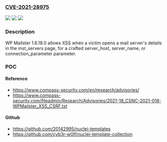 ### [CVE-2021-28975](https://cve.mitre.org/cgi-bin/cvename.cgi?name=CVE-2021-28975)
![](https://img.shields.io/static/v1?label=Product&message=n%2Fa&color=blue)
![](https://img.shields.io/static/v1?label=Version&message=n%2Fa&color=blue)
![](https://img.shields.io/static/v1?label=Vulnerability&message=n%2Fa&color=brighgreen)

### Description

WP Mailster 1.6.18.0 allows XSS when a victim opens a mail server's details in the mst_servers page, for a crafted server_host, server_name, or connection_parameter parameter.

### POC

#### Reference
- https://www.compass-security.com/en/research/advisories/
- https://www.compass-security.com/fileadmin/Research/Advisories/2021-18_CSNC-2021-018-WPMailster_XSS_CSRF.txt

#### Github
- https://github.com/20142995/nuclei-templates
- https://github.com/cyb3r-w0lf/nuclei-template-collection

